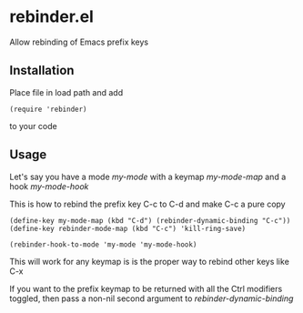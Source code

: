 # rebinder.el
Allow rebinding of Emacs prefix keys


## Installation

Place file in load path and add

```
(require 'rebinder)
```
to your code

## Usage


Let's say you have a mode *my-mode* with a keymap *my-mode-map* and a hook *my-mode-hook*

This is how to rebind the prefix key C-c to C-d and make C-c a pure copy

```
(define-key my-mode-map (kbd "C-d") (rebinder-dynamic-binding "C-c"))
(define-key rebinder-mode-map (kbd "C-c") 'kill-ring-save)

(rebinder-hook-to-mode 'my-mode 'my-mode-hook)
```

This will work for any keymap is is the proper way to rebind other keys like C-x

If you want to the prefix keymap to be returned with all the Ctrl modifiers toggled, then pass
a non-nil second argument to *rebinder-dynamic-binding*
